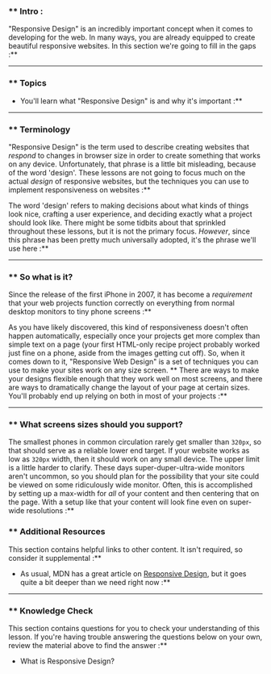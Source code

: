 ### ** Intro :
>
"Responsive Design" is an incredibly important concept when it comes to developing for the web. In many ways, you are already equipped to create beautiful responsive websites. In this section we're going to fill in the gaps :**



---


### ** Topics
* You'll learn what "Responsive Design" is and why it's important :**



---


### ** Terminology
"Responsive Design" is the term used to describe creating websites that _respond_ to changes in browser size in order to create something that works on any device. Unfortunately, that phrase is a little bit misleading, because of the word 'design'. These lessons are not going to focus much on the actual _design_ of responsive websites, but the techniques you can use to implement responsiveness on websites :**

The word 'design' refers to making decisions about what kinds of things look nice, crafting a user experience, and deciding exactly what a project should look like. There might be some tidbits about that sprinkled throughout these lessons, but it is not the primary focus. _However_, since this phrase has been pretty much universally adopted, it's the phrase we'll use here :**



---


### ** So what is it?
 Since the release of the first iPhone in 2007, it has become a _requirement_ that your web projects function correctly on everything from normal desktop monitors to tiny phone screens :**

As you have likely discovered, this kind of responsiveness doesn't often happen automatically, especially once your projects get more complex than simple text on a page (your first HTML-only recipe project probably worked just fine on a phone, aside from the images getting cut off). So, when it comes down to it, "Responsive Web Design" is a set of techniques you can use to make your sites work on any size screen. ** There are ways to make your designs flexible enough that they work well on most screens, and there are ways to dramatically change the layout of your page at certain sizes. You'll probably end up relying on both in most of your projects :**



---


### ** What screens sizes should you support?
The smallest phones in common circulation rarely get smaller than `320px`, so that should serve as a reliable lower end target. If your website works as low as `320px` width, then it should work on any small device. The upper limit is a little harder to clarify. These days super-duper-ultra-wide monitors aren't uncommon, so you should plan for the possibility that your site could be viewed on some ridiculously wide monitor. Often, this is accomplished by setting up a max-width for _all_ of your content and then centering that on the page. With a setup like that your content will look fine even on super-wide resolutions :**


### ** Additional Resources
This section contains helpful links to other content. It isn't required, so consider it supplemental :**



* As usual, MDN has a great article on [Responsive Design](https://developer.mozilla.org/en-US/docs/Learn/CSS/CSS_layout/Responsive_Design), but it goes quite a bit deeper than we need right now :**



---


### ** Knowledge Check
This section contains questions for you to check your understanding of this lesson. If you're having trouble answering the questions below on your own, review the material above to find the answer :**



* What is Responsive Design?
